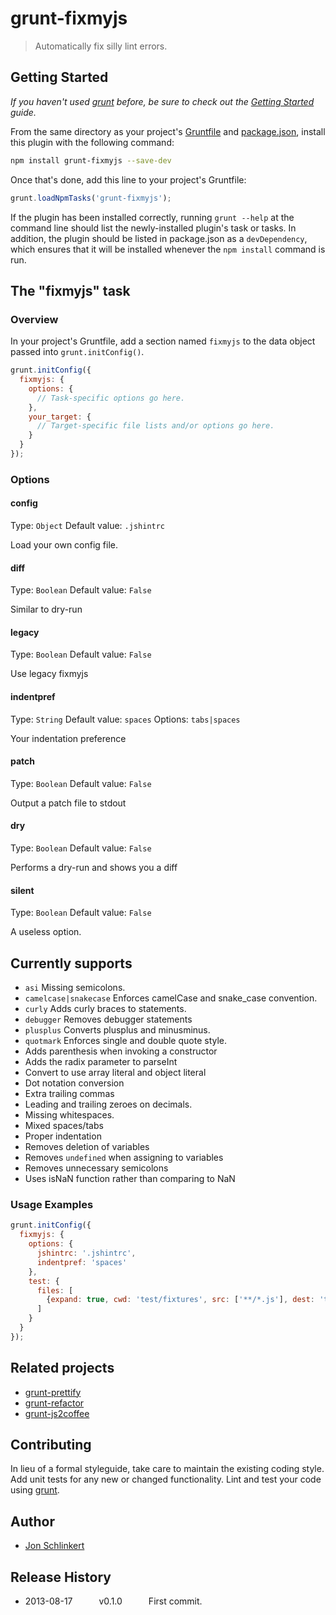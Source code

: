 # grunt-fixmyjs

> Automatically fix silly lint errors.

## Getting Started
_If you haven't used [grunt][] before, be sure to check out the [Getting Started][] guide._

From the same directory as your project's [Gruntfile][Getting Started] and [package.json][], install this plugin with the following command:

```bash
npm install grunt-fixmyjs --save-dev
```

Once that's done, add this line to your project's Gruntfile:

```js
grunt.loadNpmTasks('grunt-fixmyjs');
```

If the plugin has been installed correctly, running `grunt --help` at the command line should list the newly-installed plugin's task or tasks. In addition, the plugin should be listed in package.json as a `devDependency`, which ensures that it will be installed whenever the `npm install` command is run.

[grunt]: http://gruntjs.com/
[Getting Started]: https://github.com/gruntjs/grunt/blob/devel/docs/getting_started.md
[package.json]: https://npmjs.org/doc/json.html

## The "fixmyjs" task

### Overview
In your project's Gruntfile, add a section named `fixmyjs` to the data object passed into `grunt.initConfig()`.

```js
grunt.initConfig({
  fixmyjs: {
    options: {
      // Task-specific options go here.
    },
    your_target: {
      // Target-specific file lists and/or options go here.
    }
  }
});
```

### Options

#### config
Type: `Object`
Default value: `.jshintrc`

Load your own config file.

#### diff
Type: `Boolean`
Default value: `False`

Similar to dry-run

#### legacy
Type: `Boolean`
Default value: `False`

Use legacy fixmyjs

#### indentpref
Type: `String`
Default value: `spaces`
Options: `tabs|spaces`

Your indentation preference

#### patch
Type: `Boolean`
Default value: `False`

Output a patch file to stdout

#### dry
Type: `Boolean`
Default value: `False`

Performs a dry-run and shows you a diff

#### silent
Type: `Boolean`
Default value: `False`

A useless option.

## Currently supports

* `asi` Missing semicolons.
* `camelcase|snakecase` Enforces camelCase and snake_case convention.
* `curly` Adds curly braces to statements.
* `debugger` Removes debugger statements
* `plusplus` Converts plusplus and minusminus.
* `quotmark` Enforces single and double quote style.
* Adds parenthesis when invoking a constructor
* Adds the radix parameter to parseInt
* Convert to use array literal and object literal
* Dot notation conversion
* Extra trailing commas
* Leading and trailing zeroes on decimals.
* Missing whitespaces.
* Mixed spaces/tabs
* Proper indentation
* Removes deletion of variables
* Removes `undefined` when assigning to variables
* Removes unnecessary semicolons
* Uses isNaN function rather than comparing to NaN

### Usage Examples

```js
grunt.initConfig({
  fixmyjs: {
    options: {
      jshintrc: '.jshintrc',
      indentpref: 'spaces'
    },
    test: {
      files: [
        {expand: true, cwd: 'test/fixtures', src: ['**/*.js'], dest: 'test/actual/', ext: '.js'}
      ]
    }
  }
});
```

## Related projects

* [grunt-prettify](https://github.com/jonschlinkert/grunt-prettify)
* [grunt-refactor](https://github.com/jonschlinkert/grunt-refactor)
* [grunt-js2coffee](https://github.com/jonschlinkert/grunt-js2coffee)


## Contributing
In lieu of a formal styleguide, take care to maintain the existing coding style. Add unit tests for any new or changed functionality. Lint and test your code using [grunt][].


## Author

* [Jon Schlinkert](https://github.com/jonschlinkert)


## Release History

 * 2013-08-17   v0.1.0   First commit.
